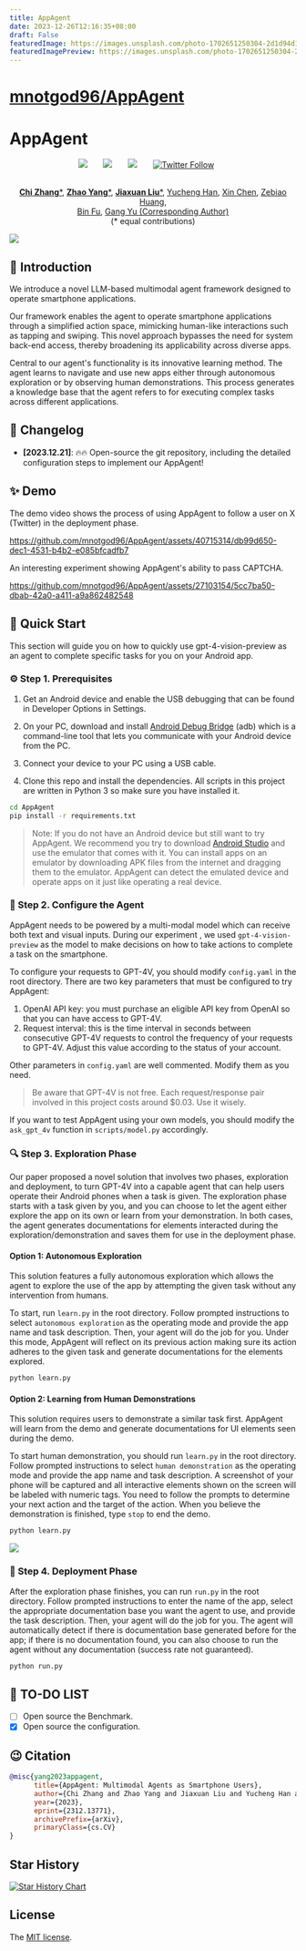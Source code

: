 ```yaml
---
title: AppAgent
date: 2023-12-26T12:16:35+08:00
draft: False
featuredImage: https://images.unsplash.com/photo-1702651250304-2d1d94d1f847?ixid=M3w0NjAwMjJ8MHwxfHJhbmRvbXx8fHx8fHx8fDE3MDM1NjQxNDV8&ixlib=rb-4.0.3
featuredImagePreview: https://images.unsplash.com/photo-1702651250304-2d1d94d1f847?ixid=M3w0NjAwMjJ8MHwxfHJhbmRvbXx8fHx8fHx8fDE3MDM1NjQxNDV8&ixlib=rb-4.0.3
---
```


# [mnotgod96/AppAgent](https://github.com/mnotgod96/AppAgent)

# AppAgent

<div align="center">

<a href='https://arxiv.org/abs/2312.13771'><img src='https://img.shields.io/badge/arXiv-2312.13771-b31b1b.svg'></a> &nbsp;&nbsp;&nbsp;&nbsp;&nbsp;
 <a href='https://appagent-official.github.io'><img src='https://img.shields.io/badge/Project-Page-Green'></a> &nbsp;&nbsp;&nbsp;&nbsp;&nbsp;
 <a href='https://github.com/buaacyw/GaussianEditor/blob/master/LICENSE.txt'><img src='https://img.shields.io/badge/License-MIT-blue'></a> &nbsp;&nbsp;&nbsp;&nbsp;&nbsp;
 <a href="https://twitter.com/dr_chizhang"><img src="https://img.shields.io/twitter/follow/dr_chizhang?style=social" alt="Twitter Follow"></a> &nbsp;&nbsp;&nbsp;&nbsp;&nbsp;
 <br><br>
 <!-- [![Model](https://img.shields.io/badge/%F0%9F%A4%97%20Hugging%20Face-Model-blue)](https://huggingface.co/listen2you002/ChartLlama-13b) &nbsp;&nbsp;&nbsp;&nbsp;&nbsp; 
[![Dataset](https://img.shields.io/badge/%F0%9F%A4%97%20Hugging%20Face-Dataset-blue)](https://huggingface.co/datasets/listen2you002/ChartLlama-Dataset) -->

[**Chi Zhang***](https://icoz69.github.io/), [**Zhao Yang***](https://github.com/yz93), [**Jiaxuan Liu***](https://www.linkedin.com/in/jiaxuan-liu-9051b7105/), [Yucheng Han](http://tingxueronghua.github.io), [Xin Chen](https://chenxin.tech/), [Zebiao Huang](),
<br>
[Bin Fu](https://openreview.net/profile?id=~BIN_FU2), [Gang Yu (Corresponding Author)](https://www.skicyyu.org/)
<br>
(* equal contributions)
</div>

![](./assets/teaser.png)

## 🔆 Introduction

We introduce a novel LLM-based multimodal agent framework designed to operate smartphone applications. 

Our framework enables the agent to operate smartphone applications through a simplified action space, mimicking human-like interactions such as tapping and swiping. This novel approach bypasses the need for system back-end access, thereby broadening its applicability across diverse apps.

Central to our agent's functionality is its innovative learning method. The agent learns to navigate and use new apps either through autonomous exploration or by observing human demonstrations. This process generates a knowledge base that the agent refers to for executing complex tasks across different applications.

## 📝 Changelog
- __[2023.12.21]__: 🔥🔥 Open-source the git repository, including the detailed configuration steps to implement our AppAgent!

## ✨ Demo

The demo video shows the process of using AppAgent to follow a user on X (Twitter) in the deployment phase.

https://github.com/mnotgod96/AppAgent/assets/40715314/db99d650-dec1-4531-b4b2-e085bfcadfb7

An interesting experiment showing AppAgent's ability to pass CAPTCHA.

https://github.com/mnotgod96/AppAgent/assets/27103154/5cc7ba50-dbab-42a0-a411-a9a862482548

## 🚀 Quick Start

This section will guide you on how to quickly use gpt-4-vision-preview as an agent to complete specific tasks for you on
your Android app.

### ⚙️ Step 1. Prerequisites

1. Get an Android device and enable the USB debugging that can be found in Developer Options in Settings.

2. On your PC, download and install [Android Debug Bridge](https://developer.android.com/tools/adb) (adb) which is a 
command-line tool that lets you communicate with your Android device from the PC.

3. Connect your device to your PC using a USB cable.

4. Clone this repo and install the dependencies. All scripts in this project are written in Python 3 so make sure you 
have installed it.

```bash
cd AppAgent
pip install -r requirements.txt
```

> Note: If you do not have an Android device but still want to try AppAgent. We recommend you try to download
> [Android Studio](https://developer.android.com/studio/run/emulator) and use the emulator that comes with it.
> You can install apps on an emulator by downloading APK files from the internet and dragging them to the emulator.
> AppAgent can detect the emulated device and operate apps on it just like operating a real device.

### 🤖 Step 2. Configure the Agent

AppAgent needs to be powered by a multi-modal model which can receive both text and visual inputs. During our experiment
, we used `gpt-4-vision-preview` as the model to make decisions on how to take actions to complete a task on the smartphone.

To configure your requests to GPT-4V, you should modify `config.yaml` in the root directory.
There are two key parameters that must be configured to try AppAgent:
1. OpenAI API key: you must purchase an eligible API key from OpenAI so that you can have access to GPT-4V.
2. Request interval: this is the time interval in seconds between consecutive GPT-4V requests to control the frequency 
of your requests to GPT-4V. Adjust this value according to the status of your account.

Other parameters in `config.yaml` are well commented. Modify them as you need.

> Be aware that GPT-4V is not free. Each request/response pair involved in this project costs around $0.03. Use it wisely.

If you want to test AppAgent using your own models, you should modify the `ask_gpt_4v` function in `scripts/model.py` 
accordingly.

### 🔍 Step 3. Exploration Phase

Our paper proposed a novel solution that involves two phases, exploration and deployment, to turn GPT-4V into a capable 
agent that can help users operate their Android phones when a task is given. The exploration phase starts with a task 
given by you, and you can choose to let the agent either explore the app on its own or learn from your demonstration. 
In both cases, the agent generates documentations for elements interacted during the exploration/demonstration and 
saves them for use in the deployment phase.

#### Option 1: Autonomous Exploration

This solution features a fully autonomous exploration which allows the agent to explore the use of the app by attempting
the given task without any intervention from humans.

To start, run `learn.py` in the root directory. Follow prompted instructions to select `autonomous exploration` as the 
operating mode and provide the app name and task description. Then, your agent will do the job for you. Under this 
mode, AppAgent will reflect on its previous action making sure its action adheres to the given task and generate 
documentations for the elements explored.

```bash
python learn.py
```

#### Option 2: Learning from Human Demonstrations

This solution requires users to demonstrate a similar task first. AppAgent will learn from the demo and generate 
documentations for UI elements seen during the demo.

To start human demonstration, you should run `learn.py` in the root directory. Follow prompted instructions to select 
`human demonstration` as the operating mode and provide the app name and task description. A screenshot of your phone 
will be captured and all interactive elements shown on the screen will be labeled with numeric tags. You need to follow 
the prompts to determine your next action and the target of the action. When you believe the demonstration is finished, 
type `stop` to end the demo.

```bash
python learn.py
```

![](./assets/demo.png)

### 📱 Step 4. Deployment Phase

After the exploration phase finishes, you can run `run.py` in the root directory. Follow prompted instructions to enter 
the name of the app, select the appropriate documentation base you want the agent to use, and provide the task 
description. Then, your agent will do the job for you. The agent will automatically detect if there is documentation 
base generated before for the app; if there is no documentation found, you can also choose to run the agent without any 
documentation (success rate not guaranteed).

```bash
python run.py
```

## 📖 TO-DO LIST
- [ ] Open source the Benchmark.
- [x] Open source the configuration.

## 😉 Citation
```bib
@misc{yang2023appagent,
      title={AppAgent: Multimodal Agents as Smartphone Users}, 
      author={Chi Zhang and Zhao Yang and Jiaxuan Liu and Yucheng Han and Xin Chen and Zebiao Huang and Bin Fu and Gang Yu},
      year={2023},
      eprint={2312.13771},
      archivePrefix={arXiv},
      primaryClass={cs.CV}
}
```

## Star History

[![Star History Chart](https://api.star-history.com/svg?repos=mnotgod96/AppAgent&type=Date)](https://star-history.com/#mnotgod96/AppAgent&Date)


## License
The [MIT license](./assets/license.txt).
